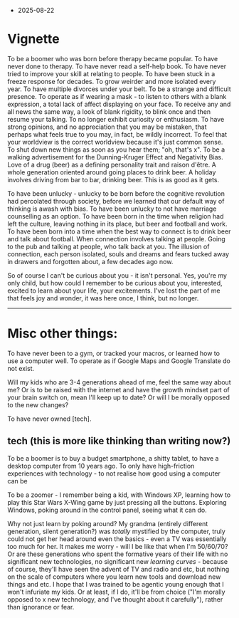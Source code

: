 - 2025-08-22

# Vignette
To be a boomer who was born before therapy became popular. To have never done to therapy. To have never read a self-help book. To have never tried to improve your skill at relating to people. To have been stuck in a freeze response for decades. To grow weirder and more isolated every year. To have multiple divorces under your belt. To be a strange and difficult presence. To operate as if wearing a mask - to listen to others with a blank expression, a total lack of affect displaying on your face. To receive any and all news the same way, a look of blank rigidity, to blink once and then resume your talking. To no longer exhibit curiosity or enthusiasm. To have strong opinions, and no appreciation that you may be mistaken, that perhaps what feels true to you may, in fact, be wildly incorrect. To feel that your worldview is the correct worldview because it's just common sense. To shut down new things as soon as you hear them; "oh, that's x". To be a walking advertisement for the Dunning-Kruger Effect and Negativity Bias. Love of a drug (beer) as a defining personality trait and raison d'être. A whole generation oriented around going places to drink beer. A holiday involves driving from bar to bar, drinking beer. This is as good as it gets. 

To have been unlucky - unlucky to be born before the cognitive revolution had percolated through society, before we learned that our default way of thinking is awash with bias. To have been unlucky to not have marriage counselling as an option. To have been born in the time when religion had left the culture, leaving nothing in its place, but beer and football and work. To have been born into a time when the best way to connect is to drink beer and talk about football. When connection involves talking at people. Going to the pub and talking at people, who talk back at you. The illusion of connection, each person isolated, souls and dreams and fears tucked away in drawers and forgotten about, a few decades ago now.

So of course I can't be curious about you - it isn't personal. Yes, you're my only child, but how could I remember to be curious about you, interested, excited to learn about your life, your excitements. I've lost the part of me that feels joy and wonder, it was here once, I think, but no longer.

---
# Misc other things:

To have never been to a gym, or tracked your macros, or learned how to use a computer well. To operate as if Google Maps and Google Translate do not exist.

Will my kids who are 3-4 generations ahead of me, feel the same way about me? Or is to be raised with the internet and have the growth mindset part of your brain switch on, mean I'll keep up to date? Or will I be morally opposed to the new changes? 

To have never owned [tech].

## tech (this is more like thinking than writing now?)

To be a boomer is to buy a budget smartphone, a shitty tablet, to have a desktop computer from 10 years ago. To only have high-friction experiences with technology - to not realise how good using a computer can be 

To be a zoomer - I remember being a kid, with Windows XP, learning how to play this Star Wars X-Wing game by just pressing all the buttons. Exploring Windows, poking around in the control panel, seeing what it can do. 

Why not just learn by poking around? My grandma (entirely different generation, silent generation?) was *totally* mystified by the computer, truly could not get her head around even the basics - even a TV was essentially too much for her. It makes me worry - will I be like that when I'm 50/60/70? Or are these generations who spent the formative years of their life with no significant new technologies, no significant new *learning curves* - because of course, they'll have seen the advent of TV and radio and etc, but nothing on the scale of computers where you learn new tools and download new things and etc. I hope that I was trained to be agentic young enough that I won't infuriate my kids. Or at least, if I do, it'll be from choice ("I'm morally opposed to x new technology, and I've thought about it carefully"), rather than ignorance or fear. 
